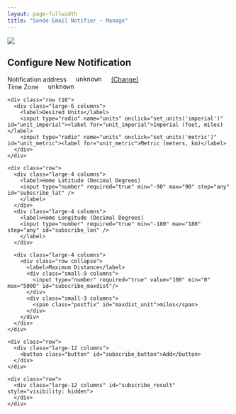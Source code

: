 ```yaml
---
layout: page-fullwidth
title: "Sonde Email Notifier — Manage"
---
```


<div id="loading" class="row t30 text-center">
    <img src="/images/loading.gif" />
</div>

<div id="management_state" hidden>
    <p>
    Managing notifications for
    <tt><span id="state_email">unknown</span></tt>
    <a href="../signup/">(Change)</a>
    </p>

    <p id="no_subs" hidden>
    You currently have no notifications configured. Click below to add one.
    </p>

    <div id="sub_table_div" class="text-center">
    </div>

    <button class="button" data-reveal-id="add-subscription">Add New Notification</button>
</div>

<div class="reveal-modal" id="add-subscription" data-reveal aria-labelledby="modalTitle" aria-hidden="true" role="dialog">
  <h2> Configure New Notification </h2>
    <form onsubmit="return subscribe()">
     <div class="row t10">
       <div class="large-6 columns">
         <label>Notification address</label>
         <tt><span id="subscribe_email">unknown</span></tt>
         <a href="../signup/">(Change)</a>
       </div>
       <div class="large-6 columns">
         <label>Time Zone</label>
         <tt><span id="subscribe_tzname">unknown</span></tt>
       </div>
    </div>

    <div class="row t10">
      <div class="large-6 columns">
        <label>Desired Units</label>
        <input type="radio" name="units" onclick="set_units('imperial')" id="unit_imperial"><label for="unit_imperial">Imperial (feet, miles)</label>
        <input type="radio" name="units" onclick="set_units('metric')" id="unit_metric"><label for="unit_metric">Metric (meters, km)</label>
      </div>
    </div>

    <div class="row">
      <div class="large-4 columns">
        <label>Home Latitude (Decimal Degrees)
        <input type="number" required="true" min="-90" max="90" step="any" id="subscribe_lat" />
        </label>
      </div>
      <div class="large-4 columns">
        <label>Home Longitude (Decimal Degrees)
        <input type="number" required="true" min="-180" max="180" step="any" id="subscribe_lon" />
        </label>
      </div>

      <div class="large-4 columns">
        <div class="row collapse">
          <label>Maximum Distance</label>
          <div class="small-9 columns">
            <input type="number" required="true" value="100" min="0" max="5000" id="subscribe_maxdist"/>
          </div>
          <div class="small-3 columns">
            <span class="postfix" id="maxdist_unit">miles</span>
          </div>
        </div>
      </div>
    </div>

    <div class="row">
      <div class="large-12 columns">
        <button class="button" id="subscribe_button">Add</button>
      </div>
    </div>

    <div class="row">
      <div class="large-12 columns" id="subscribe_result" style="visibility: hidden">
      </div>
    </div>

  </form>
</div>

<script>
let base_url = "https://api.sondesearch.lectrobox.com/api/v1/";
var tzname = null;
var units = null;

function km_to_mi(km) {
    return km / 1.60934;
}

function mi_to_km(mi) {
    return mi * 1.60934;
}

function process_config(config) {
    email = config['email'];
    tzname = Intl.DateTimeFormat().resolvedOptions().timeZone;
    var prefs = config['prefs'] || {};
    set_units(prefs['units'] || 'imperial');

    $('#state_email').html(email);
    $('#subscribe_email').html(email);
    $('#subscribe_tzname').html(tzname);

    // construct the table
    let table = $('<table>');
    let headers = $('<tr>');
    let num_subs = 0;
    headers.append($('<th>').text('Home Lat'));
    headers.append($('<th>').text('Home Lon'));
    headers.append($('<th>').text('Max Dist'));
    headers.append($('<th>').text('Delete'));
    table.append(headers);
    var dist_unit = ' mi';
    if (units == 'metric') {
        dist_unit = ' km';
    }
    $.each(config['subs'] || [], function() {
        console.log(this);
        num_subs += 1;
        let dist = this['max_distance_mi'];
        if (units == 'metric') {
            dist = mi_to_km(dist);
        }
        let row = $('<tr>');
        row.append($('<td class="text-right">').text(this['lat']));
        row.append($('<td class="text-right">').text(this['lon']));
        row.append($('<td class="text-right">').text('' + Math.round(100*dist)/100 + dist_unit));
        //let del_button = $('<button class="ladda-button" data-size="xs">');
        let del_button = $('<div data-size="xs">');
        del_button.append($('<img src="/images/trash.png" width="20" />'));
        let uuid = this['uuid'];
        del_button.click(function() { unsubscribe(del_button, uuid); });
        row.append($('<td class="text-center">').html(del_button));
        table.append(row);
    });
    if (num_subs == 0) {
        $('#no_subs').attr('hidden', false);
        $('#sub_table_div').attr('hidden', true);
    } else {
        $('#no_subs').attr('hidden', true);
        $('#sub_table_div').html(table);
        $('#sub_table_div').attr('hidden', false);
    }
    $('#management_state').attr('hidden', false);
    $('#loading').attr('hidden', true);
}

function set_units(units_arg) {
    units = units_arg;
    if (units == 'metric') {
        $('#maxdist_unit').html('km');
        $('#unit_metric').prop('checked', true);
    } else {
        $('#maxdist_unit').html('miles');
        $('#unit_imperial').prop('checked', true);
    }
}

function get_config() {
    // If an auth token was provided in the URL, convert it into a cookie
    let searchParams = new URLSearchParams(window.location.search);
    if (searchParams.has('user_token')) {
        Cookies.set('notifier_user_token', searchParams.get('user_token'));
    }

    // If there's been no authorization, redirect to the signup page
    let user_token = Cookies.get('notifier_user_token');
    if (user_token == null) {
        //$('#result').html('no auth');
        window.location.href = window.location.origin + '/notifier/signup';
    }

    $.ajax({
        type: 'GET',
        url: base_url + 'get_config',
        data: {
            'user_token': user_token,
        },
        success: function(result) {
            process_config(result);
        },
        error: function() {
        }
    });
}

function subscribe() {
    let button = $('#subscribe_button');
    var l = Ladda.create(button[0]);
    l.start();
    let user_token = Cookies.get('notifier_user_token');
    var dist = $('#subscribe_maxdist').val();
    if (units == 'metric') {
        dist = km_to_mi(dist);
    }

    $.ajax({
        method: 'POST',
        url: base_url + 'subscribe',
        data: {
            'user_token': user_token,
            'units': units,
            'tzname': tzname,
            'lat': $('#subscribe_lat').val(),
            'lon': $('#subscribe_lon').val(),
            'max_distance_mi': dist,
        },
        success: function(result) {
            l.stop();
            process_config(result);
            $('#subscribe_lat').val(null);
            $('#subscribe_lon').val(null);
            $('#add-subscription').foundation('reveal', 'close');
        },
        error: function(jqXHR, textStatus, errorThrown) {
            l.stop();
            $('#subscribe_result').html("<p>We're sorry -- there was an error trying to sign up. Please try again.</p><p>Error: <tt>" + jqXHR.responseText + "</tt></p>");
            $('#subscribe_result').css("visibility", "visible");
        }
    });

    // return false to prevent form from navigating away to a new page
    return false;
}

function unsubscribe(del_icon, uuid) {
    var l = Ladda.create(del_icon[0]);
    l.start();
    let user_token = Cookies.get('notifier_user_token');

    $.ajax({
        method: 'POST',
        url: base_url + 'managed_unsubscribe',
        data: {
            'user_token': user_token,
            'uuid': uuid,
        },
        success: function(result) {
            process_config(result);
        },
        error: function(jqXHR, textStatus, errorThrown) {
            l.stop();
            alert("Couldn't delete notification! Please try again later.");
        }
    });

    // return false to prevent form from navigating away to a new page
    return false;
}

function OnLoadTrigger() {
    get_config();
}

</script>

